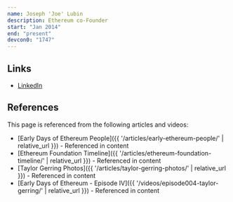 ```yaml
---
name: Joseph 'Joe' Lubin
description: Ethereum co-Founder
start: "Jan 2014"
end: "present"
devcon0: "1747"
---
```


## Links

- [LinkedIn](https://www.linkedin.com/in/joseph-lubin-48406489/)

## References

This page is referenced from the following articles and videos:

- [Early Days of Ethereum People]({{ '/articles/early-ethereum-people/' | relative_url }}) - Referenced in content
- [Ethereum Foundation Timeline]({{ '/articles/ethereum-foundation-timeline/' | relative_url }}) - Referenced in content
- [Taylor Gerring Photos]({{ '/articles/taylor-gerring-photos/' | relative_url }}) - Referenced in content
- [Early Days of Ethereum - Episode IV]({{ '/videos/episode004-taylor-gerring/' | relative_url }}) - Referenced in content
